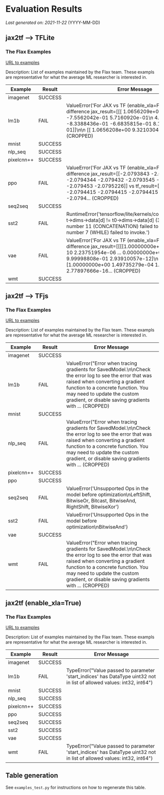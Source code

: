 # Evaluation Results

*Last generated on: 2021-11-22* (YYYY-MM-DD)

## jax2tf --> TFLite

### The Flax Examples
[URL to examples](https://github.com/google/flax/tree/main/examples)

Description: List of examples maintained by the Flax team.
These exampls are representative for what the average ML researcher is interested in.

| Example | Result | Error Message |
| --- | --- | --- |
| imagenet | SUCCESS |
| lm1b | FAIL | ValueError('For JAX vs TF (enable_xla=False): Numerical difference jax_result=[[[ 1.0656209e+00  9.3210316e-01 -7.5562042e-01  5.7160920e-01\n    4.7576640e-04 -8.3388436e-01 -6.6835815e-01  8.1217813e-01]]\n\n [[ 1.0656208e+00  9.3210304e-01 -7.5562... (CROPPED)
| mnist | SUCCESS |
| nlp_seq | SUCCESS |
| pixelcnn++ | SUCCESS |
| ppo | FAIL | ValueError('For JAX vs TF (enable_xla=False): Numerical difference jax_result=[[-2.0793843 -2.079457  -2.0794344 -2.079432  -2.0793545 -2.0794942\n  -2.079453  -2.0795226]] vs tf_result=[[-2.0794415 -2.0794415 -2.0794415 -2.0794415 -2.0794415 -2.0794... (CROPPED)
| seq2seq | SUCCESS |
| sst2 | FAIL | RuntimeError('tensorflow/lite/kernels/concatenation.cc:158 t->dims->data[d] != t0->dims->data[d] (3 != 1)Node number 11 (CONCATENATION) failed to prepare.Node number 7 (WHILE) failed to invoke.')
| vae | FAIL | ValueError('For JAX vs TF (enable_xla=False): Numerical difference jax_result=[[[[1.00000000e+00 1.59054339e-10 2.23751954e-06 ... 0.00000000e+00\n    9.99998808e-01 2.93910057e-12]\n   [1.00000000e+00 1.49735279e-04 1.17003319e-05 ... 2.77897666e-16... (CROPPED)
| wmt | SUCCESS |

## jax2tf --> TFjs

### The Flax Examples
[URL to examples](https://github.com/google/flax/tree/main/examples)

Description: List of examples maintained by the Flax team.
These exampls are representative for what the average ML researcher is interested in.

| Example | Result | Error Message |
| --- | --- | --- |
| imagenet | SUCCESS |
| lm1b | FAIL | ValueError("Error when tracing gradients for SavedModel.\n\nCheck the error log to see the error that was raised when converting a gradient function to a concrete function. You may need to update the custom gradient, or disable saving gradients with ... (CROPPED)
| mnist | SUCCESS |
| nlp_seq | FAIL | ValueError("Error when tracing gradients for SavedModel.\n\nCheck the error log to see the error that was raised when converting a gradient function to a concrete function. You may need to update the custom gradient, or disable saving gradients with ... (CROPPED)
| pixelcnn++ | SUCCESS |
| ppo | SUCCESS |
| seq2seq | FAIL | ValueError('Unsupported Ops in the model before optimization\nLeftShift, BitwiseOr, Bitcast, BitwiseAnd, RightShift, BitwiseXor')
| sst2 | FAIL | ValueError('Unsupported Ops in the model before optimization\nBitwiseAnd')
| vae | SUCCESS |
| wmt | FAIL | ValueError("Error when tracing gradients for SavedModel.\n\nCheck the error log to see the error that was raised when converting a gradient function to a concrete function. You may need to update the custom gradient, or disable saving gradients with ... (CROPPED)

## jax2tf (enable_xla=True)

### The Flax Examples
[URL to examples](https://github.com/google/flax/tree/main/examples)

Description: List of examples maintained by the Flax team.
These exampls are representative for what the average ML researcher is interested in.

| Example | Result | Error Message |
| --- | --- | --- |
| imagenet | SUCCESS |
| lm1b | FAIL | TypeError("Value passed to parameter 'start_indices' has DataType uint32 not in list of allowed values: int32, int64")
| mnist | SUCCESS |
| nlp_seq | SUCCESS |
| pixelcnn++ | SUCCESS |
| ppo | SUCCESS |
| seq2seq | SUCCESS |
| sst2 | SUCCESS |
| vae | SUCCESS |
| wmt | FAIL | TypeError("Value passed to parameter 'start_indices' has DataType uint32 not in list of allowed values: int32, int64")

## Table generation

See `examples_test.py` for instructions on how to regenerate this table.
